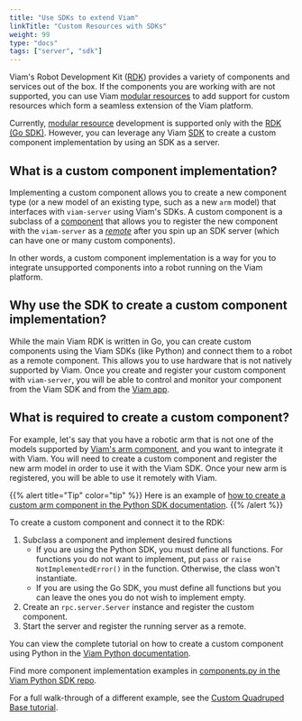 ```yaml
---
title: "Use SDKs to extend Viam"
linkTitle: "Custom Resources with SDKs"
weight: 99
type: "docs"
tags: ["server", "sdk"]
---
```


Viam's Robot Development Kit ([RDK](/program/rdk/)) provides a variety of components and services out of the box.
If the components you are working with are not supported, you can use Viam [modular resources](/program/extend/) to add support for custom resources which form a seamless extension of the Viam platform.

Currently, [modular resource](/program/extend/) development is supported only with the [RDK (Go SDK)](https://pkg.go.dev/go.viam.com/rdk).
However, you can leverage any Viam [SDK](/program/extend/sdk-as-server) to create a custom component implementation by using an SDK as a server.

## What is a custom component implementation?

Implementing a custom component allows you to create a new component type (or a new model of an existing type, such as a new `arm` model) that interfaces with `viam-server` using Viam's SDKs.
A custom component is a subclass of a [component](https://python.viam.dev/autoapi/viam/components/component_base/index.html#module-viam.components.component_base) that allows you to register the new component with the `viam-server` as a [*remote*](/appendix/glossary/#remote_anchor) after you spin up an SDK server (which can have one or many custom components).

In other words, a custom component implementation is a way for you to integrate unsupported components into a robot running on the Viam platform.

## Why use the SDK to create a custom component implementation?

While the main Viam RDK is written in Go, you can create custom components using the Viam SDKs (like Python) and connect them to a robot as a remote component.
This allows you to use hardware that is not natively supported by Viam.
Once you create and register your custom component with `viam-server`, you will be able to control and monitor your component from the Viam SDK and from the [Viam app](https://app.viam.com/).

## What is required to create a custom component?

For example, let's say that you have a robotic arm that is not one of the models supported by [Viam's arm component](/components/arm/), and you want to integrate it with Viam.
You will need to create a custom component and register the new arm model in order to use it with the Viam SDK.
Once your new arm is registered, you will be able to use it remotely with Viam.

{{% alert title="Tip" color="tip" %}}
Here is an example of [how to create a custom arm component in the Python SDK documentation](https://python.viam.dev/examples/example.html#subclass-a-component).
{{% /alert %}}

To create a custom component and connect it to the RDK:

1. Subclass a component and implement desired functions
    - If you are using the Python SDK, you must define all functions.
      For functions you do not want to implement, put `pass` or `raise NotImplementedError()` in the function.
    Otherwise, the class won't instantiate.
    - If you are using the Go SDK, you must define all functions but you can leave the ones you do not wish to implement empty.
2. Create an `rpc.server.Server` instance and register the custom component.
3. Start the server and register the running server as a remote.

You can view the complete tutorial on how to create a custom component using Python in the [Viam Python documentation](https://python.viam.dev/examples/example.html#create-custom-components).

Find more component implementation examples in [<file>components.py</file> in the Viam Python SDK repo](https://github.com/viamrobotics/viam-python-sdk/blob/main/examples/server/v1/components.py).

For a full walk-through of a different example, see the [Custom Quadruped Base tutorial](/tutorials/custom/custom-base-dog/).
